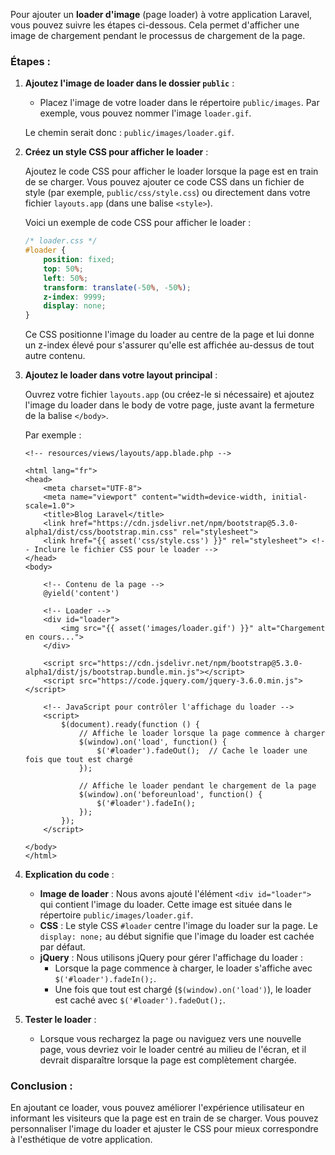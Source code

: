 Pour ajouter un **loader d'image** (page loader) à votre application Laravel, vous pouvez suivre les étapes ci-dessous. Cela permet d'afficher une image de chargement pendant le processus de chargement de la page.

### Étapes :

1. **Ajoutez l'image de loader dans le dossier `public`** :

   - Placez l'image de votre loader dans le répertoire `public/images`. Par exemple, vous pouvez nommer l'image `loader.gif`.

   Le chemin serait donc : `public/images/loader.gif`.

2. **Créez un style CSS pour afficher le loader** :

   Ajoutez le code CSS pour afficher le loader lorsque la page est en train de se charger. Vous pouvez ajouter ce code CSS dans un fichier de style (par exemple, `public/css/style.css`) ou directement dans votre fichier `layouts.app` (dans une balise `<style>`).

   Voici un exemple de code CSS pour afficher le loader :

   ```css
   /* loader.css */
   #loader {
       position: fixed;
       top: 50%;
       left: 50%;
       transform: translate(-50%, -50%);
       z-index: 9999;
       display: none;
   }
   ```

   Ce CSS positionne l'image du loader au centre de la page et lui donne un z-index élevé pour s'assurer qu'elle est affichée au-dessus de tout autre contenu.

3. **Ajoutez le loader dans votre layout principal** :

   Ouvrez votre fichier `layouts.app` (ou créez-le si nécessaire) et ajoutez l'image du loader dans le body de votre page, juste avant la fermeture de la balise `</body>`.

   Par exemple :

   ```blade
   <!-- resources/views/layouts/app.blade.php -->

   <html lang="fr">
   <head>
       <meta charset="UTF-8">
       <meta name="viewport" content="width=device-width, initial-scale=1.0">
       <title>Blog Laravel</title>
       <link href="https://cdn.jsdelivr.net/npm/bootstrap@5.3.0-alpha1/dist/css/bootstrap.min.css" rel="stylesheet">
       <link href="{{ asset('css/style.css') }}" rel="stylesheet"> <!-- Inclure le fichier CSS pour le loader -->
   </head>
   <body>

       <!-- Contenu de la page -->
       @yield('content')

       <!-- Loader -->
       <div id="loader">
           <img src="{{ asset('images/loader.gif') }}" alt="Chargement en cours...">
       </div>

       <script src="https://cdn.jsdelivr.net/npm/bootstrap@5.3.0-alpha1/dist/js/bootstrap.bundle.min.js"></script>
       <script src="https://code.jquery.com/jquery-3.6.0.min.js"></script>

       <!-- JavaScript pour contrôler l'affichage du loader -->
       <script>
           $(document).ready(function () {
               // Affiche le loader lorsque la page commence à charger
               $(window).on('load', function() {
                   $('#loader').fadeOut();  // Cache le loader une fois que tout est chargé
               });

               // Affiche le loader pendant le chargement de la page
               $(window).on('beforeunload', function() {
                   $('#loader').fadeIn();
               });
           });
       </script>

   </body>
   </html>
   ```

4. **Explication du code** :
   - **Image de loader** : Nous avons ajouté l'élément `<div id="loader">` qui contient l'image du loader. Cette image est située dans le répertoire `public/images/loader.gif`.
   - **CSS** : Le style CSS `#loader` centre l'image du loader sur la page. Le `display: none;` au début signifie que l'image du loader est cachée par défaut.
   - **jQuery** : Nous utilisons jQuery pour gérer l'affichage du loader :
     - Lorsque la page commence à charger, le loader s'affiche avec `$('#loader').fadeIn();`.
     - Une fois que tout est chargé (`$(window).on('load')`), le loader est caché avec `$('#loader').fadeOut();`.

5. **Tester le loader** :
   - Lorsque vous rechargez la page ou naviguez vers une nouvelle page, vous devriez voir le loader centré au milieu de l'écran, et il devrait disparaître lorsque la page est complètement chargée.

### Conclusion :

En ajoutant ce loader, vous pouvez améliorer l'expérience utilisateur en informant les visiteurs que la page est en train de se charger. Vous pouvez personnaliser l'image du loader et ajuster le CSS pour mieux correspondre à l'esthétique de votre application.